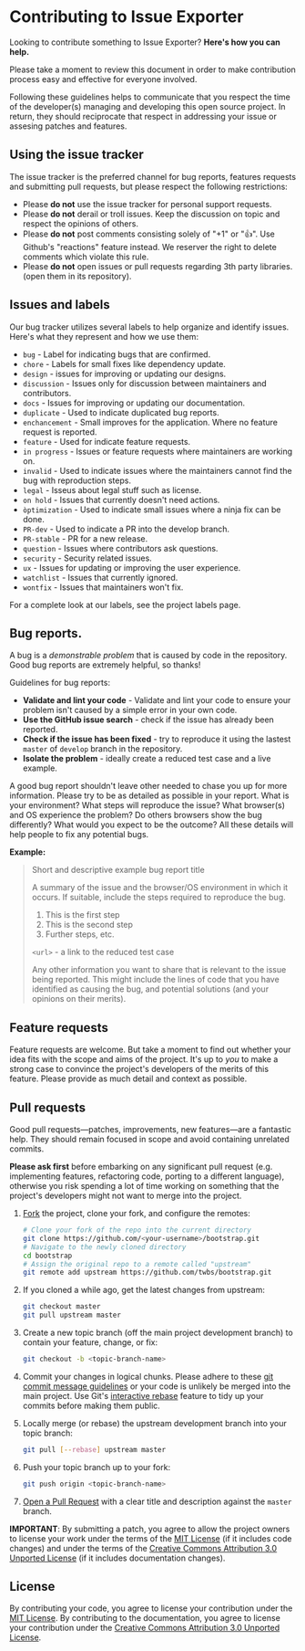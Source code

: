 # Contributing to Issue Exporter 

Looking to contribute something to Issue Exporter? **Here's how you can help.** 

Please take a moment to review this document in order to make contribution process easy and effective for everyone involved. 

Following these guidelines helps to communicate that you respect the time of the developer(s) managing and developing this open source project.
In return, they should reciprocate that respect in addressing your issue or assesing patches and features. 

## Using the issue tracker 

The issue tracker is the preferred channel for bug reports, features requests and submitting pull requests,
but please respect the following restrictions: 

- Please **do not** use the issue tracker for personal support requests.
- Please **do not** derail or troll issues. Keep the discussion on topic and respect the opinions of others. 
- Please **do not** post comments consisting solely of "+1" or ":thumbsup:". Use Github's "reactions" feature instead. We reserver the right to delete comments which violate this rule. 
- Please **do not** open issues or pull requests regarding 3th party libraries. (open them in its repository). 

## Issues and labels 

Our bug tracker utilizes several labels to help organize and identify issues. Here's what they represent and how we use them:

- `bug` - Label for indicating bugs that are confirmed.
- `chore` - Labels for small fixes like dependency update. 
- `design` - issues for improving or updating our designs.
- `discussion` - Issues only for discussion between maintainers and contributors.
- `docs` - Issues for improving or updating our documentation.
- `duplicate` - Used to indicate duplicated bug reports. 
- `enchancement` - Small improves for the application. Where no feature request is reported. 
- `feature` - Used for indicate feature requests. 
- `in progress` - Issues or feature requests where maintainers are working on. 
- `invalid` - Used to indicate issues where the maintainers cannot find the bug with reproduction steps. 
- `legal` - Isseus about legal stuff such as license.
- `on hold` - Issues that currently doesn't need actions. 
- `òptimization` - Used to indicate small issues where a ninja fix can be done. 
- `PR-dev` - Used to indicate a PR into the develop branch. 
- `PR-stable` - PR for a new release. 
- `question` - Issues where contributors ask questions. 
- `security` - Security related issues. 
- `ux` - Issues for updating or improving the user experience. 
- `watchlist` - Issues that currently ignored.
- `wontfix` - Issues that maintainers won't fix.

For a complete look at our labels, see the project labels page.

## Bug reports. 

A bug is a *demonstrable problem* that is caused by code in the repository. Good bug reports are extremely helpful, 
so thanks!

Guidelines for bug reports: 

- **Validate and lint your code** - Validate and lint your code to ensure your problem isn't caused by a simple error in your own code. 
- **Use the GitHub issue search** - check if the issue has already been reported. 
- **Check if the issue has been fixed** - try to reproduce it using the lastest `master` of `develop` branch in the repository.
- **Isolate the problem** - ideally create a reduced test case and a live example. 

A good bug report shouldn't leave other needed to chase you up for more information. Please try to be as detailed as possible
in your report. What is your environment? What steps will reproduce the issue? What browser(s) and OS experience the problem? 
Do others browsers show the bug differently? What would you expect to be the outcome? All these details will help people to fix any potential bugs. 

**Example:**

> Short and descriptive example bug report title
>
> A summary of the issue and the browser/OS environment in which it occurs. If
> suitable, include the steps required to reproduce the bug.
>
> 1. This is the first step
> 2. This is the second step
> 3. Further steps, etc.
>
> `<url>` - a link to the reduced test case
>
> Any other information you want to share that is relevant to the issue being
> reported. This might include the lines of code that you have identified as
> causing the bug, and potential solutions (and your opinions on their
> merits).

## Feature requests

Feature requests are welcome. But take a moment to find out whether your idea
fits with the scope and aims of the project. It's up to *you* to make a strong
case to convince the project's developers of the merits of this feature. Please
provide as much detail and context as possible.


## Pull requests

Good pull requests—patches, improvements, new features—are a fantastic
help. They should remain focused in scope and avoid containing unrelated
commits.

**Please ask first** before embarking on any significant pull request (e.g.
implementing features, refactoring code, porting to a different language),
otherwise you risk spending a lot of time working on something that the
project's developers might not want to merge into the project.

1. [Fork](https://help.github.com/fork-a-repo/) the project, clone your fork,
   and configure the remotes:

   ```bash
   # Clone your fork of the repo into the current directory
   git clone https://github.com/<your-username>/bootstrap.git
   # Navigate to the newly cloned directory
   cd bootstrap
   # Assign the original repo to a remote called "upstream"
   git remote add upstream https://github.com/twbs/bootstrap.git
   ```

2. If you cloned a while ago, get the latest changes from upstream:

   ```bash
   git checkout master
   git pull upstream master
   ```

3. Create a new topic branch (off the main project development branch) to
   contain your feature, change, or fix:

   ```bash
   git checkout -b <topic-branch-name>
   ```

4. Commit your changes in logical chunks. Please adhere to these [git commit
   message guidelines](http://tbaggery.com/2008/04/19/a-note-about-git-commit-messages.html)
   or your code is unlikely be merged into the main project. Use Git's
   [interactive rebase](https://help.github.com/articles/interactive-rebase)
   feature to tidy up your commits before making them public.

5. Locally merge (or rebase) the upstream development branch into your topic branch:

   ```bash
   git pull [--rebase] upstream master
   ```

6. Push your topic branch up to your fork:

   ```bash
   git push origin <topic-branch-name>
   ```

7. [Open a Pull Request](https://help.github.com/articles/using-pull-requests/)
    with a clear title and description against the `master` branch.

**IMPORTANT**: By submitting a patch, you agree to allow the project owners to
license your work under the terms of the [MIT License](LICENSE) (if it
includes code changes) and under the terms of the
[Creative Commons Attribution 3.0 Unported License](docs/LICENSE)
(if it includes documentation changes).


## License

By contributing your code, you agree to license your contribution under the [MIT License](LICENSE).
By contributing to the documentation, you agree to license your contribution under the [Creative Commons Attribution 3.0 Unported License](LICENSE).
 
